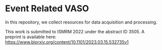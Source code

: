 # Event Related VASO

In this repository, we collect resources for data acquisition and processing.

This work is submitted to ISMRM 2022 under the abstract ID 3505. 
A preprint is available here: https://www.biorxiv.org/content/10.1101/2023.03.15.532735v1
